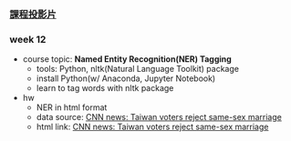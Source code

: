 ### [課程投影片](https://ppt.cc/fxQ79x)

### week 12
- course topic: **Named Entity Recognition(NER) Tagging**
  - tools: Python, nltk(Natural Language Toolkit) package
  - install Python(w/ Anaconda, Jupyter Notebook)
  - learn to tag words with nltk package  
- hw
  - NER in html format
  - data source: [CNN news: Taiwan voters reject same-sex marriage](https://edition.cnn.com/2018/11/25/asia/taiwan-same-sex-marriage-referendum/index.html)
  - html link: [CNN news: Taiwan voters reject same-sex marriage](https://qk0926.github.io/NTU_data_course_2018/week_12/NER)
